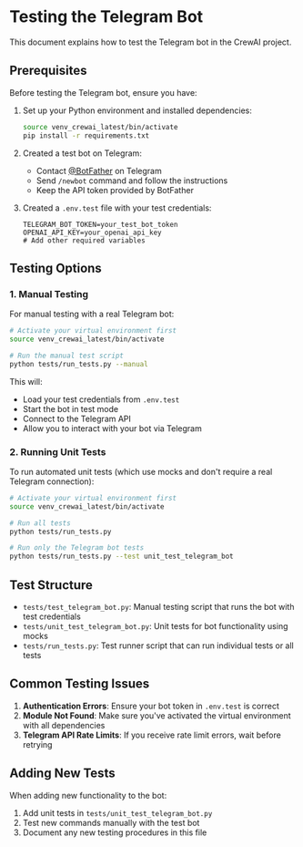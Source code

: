 # Testing the Telegram Bot

This document explains how to test the Telegram bot in the CrewAI project.

## Prerequisites

Before testing the Telegram bot, ensure you have:

1. Set up your Python environment and installed dependencies:
   ```bash
   source venv_crewai_latest/bin/activate
   pip install -r requirements.txt
   ```

2. Created a test bot on Telegram:
   - Contact [@BotFather](https://t.me/botfather) on Telegram
   - Send `/newbot` command and follow the instructions
   - Keep the API token provided by BotFather

3. Created a `.env.test` file with your test credentials:
   ```
   TELEGRAM_BOT_TOKEN=your_test_bot_token
   OPENAI_API_KEY=your_openai_api_key
   # Add other required variables
   ```

## Testing Options

### 1. Manual Testing

For manual testing with a real Telegram bot:

```bash
# Activate your virtual environment first
source venv_crewai_latest/bin/activate

# Run the manual test script
python tests/run_tests.py --manual
```

This will:
- Load your test credentials from `.env.test`
- Start the bot in test mode
- Connect to the Telegram API
- Allow you to interact with your bot via Telegram

### 2. Running Unit Tests

To run automated unit tests (which use mocks and don't require a real Telegram connection):

```bash
# Activate your virtual environment first
source venv_crewai_latest/bin/activate

# Run all tests
python tests/run_tests.py

# Run only the Telegram bot tests
python tests/run_tests.py --test unit_test_telegram_bot
```

## Test Structure

- `tests/test_telegram_bot.py`: Manual testing script that runs the bot with test credentials
- `tests/unit_test_telegram_bot.py`: Unit tests for bot functionality using mocks
- `tests/run_tests.py`: Test runner script that can run individual tests or all tests

## Common Testing Issues

1. **Authentication Errors**: Ensure your bot token in `.env.test` is correct
2. **Module Not Found**: Make sure you've activated the virtual environment with all dependencies
3. **Telegram API Rate Limits**: If you receive rate limit errors, wait before retrying

## Adding New Tests

When adding new functionality to the bot:

1. Add unit tests in `tests/unit_test_telegram_bot.py`
2. Test new commands manually with the test bot
3. Document any new testing procedures in this file 
